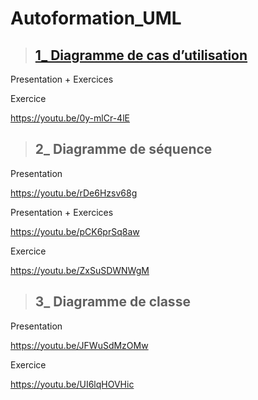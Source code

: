 # Autoformation_UML

> ## <a href="https://www.youtube.com/watch?v=rKq82MoPbtk">1_ Diagramme de cas d’utilisation</a>

Presentation + Exercices 


Exercice 

https://youtu.be/0y-mlCr-4lE

> ## 2_ Diagramme de séquence

Presentation 

https://youtu.be/rDe6Hzsv68g

Presentation + Exercices 

https://youtu.be/pCK6prSq8aw

Exercice

https://youtu.be/ZxSuSDWNWgM

> ## 3_ Diagramme de classe

Presentation

https://youtu.be/JFWuSdMzOMw

Exercice

https://youtu.be/UI6lqHOVHic

